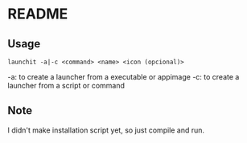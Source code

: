 # README

## Usage

```
launchit -a|-c <command> <name> <icon (opcional)>
```

-a: to create a launcher from a executable or appimage
-c: to create a launcher from a script or command

## Note

I didn't make installation script yet, so just compile and run.

